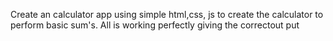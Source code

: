 Create an calculator app using simple html,css, js to create the calculator to perform basic sum's. All is working perfectly giving the correctout put

